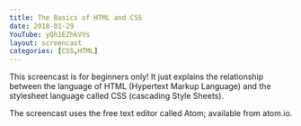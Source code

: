 ```yaml
---
title: The Basics of HTML and CSS
date: 2018-01-29
YouTube: yQh1EZhkVVs
layout: screencast
categories: [CSS,HTML]
---
```


This screencast is for beginners only! It just explains the relationship between the language of HTML (Hypertext Markup Language) and the stylesheet language called CSS (cascading Style Sheets).

The screencast uses the free text editor called Atom; available from atom.io.
